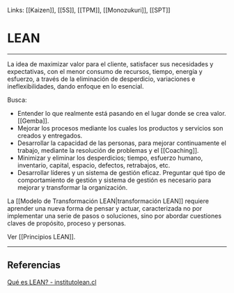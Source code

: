 Links: [[Kaizen]], [[5S]], [[TPM]], [[Monozukuri]], [[SPT]]

# LEAN
---

La idea de maximizar valor para el cliente, satisfacer sus necesidades y expectativas, con el menor consumo de recursos, tiempo, energía y esfuerzo, a través de la eliminación de desperdicio, variaciones e ineflexibilidades, dando enfoque en lo esencial.

Busca:
- Entender lo que realmente está pasando en el lugar donde se crea valor. [[Gemba]].
- Mejorar los procesos mediante los cuales los productos y servicios son creados y entregados.
- Desarrollar la capacidad de las personas, para mejorar continuamente el trabajo, mediante la resolución de problemas y el [[Coaching]].
- Minimizar y eliminar los desperdicios; tiempo, esfuerzo humano, inventario, capital, espacio, defectos, retrabajos, etc.
- Desarrollar líderes y un sistema de gestión eficaz. Preguntar qué tipo de comportamiento de gestión y sistema de gestión es necesario para mejorar y transformar la organización.

La [[Modelo de Transformación LEAN|transformación LEAN]] requiere aprender una nueva forma de pensar y actuar, caracterizada no por implementar una serie de pasos o soluciones, sino por abordar cuestiones claves de propósito, proceso y personas.

Ver [[Principios LEAN]].

---

## Referencias
[Qué es LEAN? - institutolean.cl](https://institutolean.cl/nuevo/lean/)